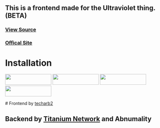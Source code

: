<h2>This is a frontend made for the Ultraviolet thing. (BETA)</h2>

### <a href='https://github.com/titaniumnetwork-dev/ultraviolet-node'>View Source</a>
### <a href='https://englishtext.gq'>Offical Site</a>
# Installation
<p>
<a href="https://youtu.be/G2Krj2pxgKo"><img src="https://raw.githubusercontent.com/BinBashBanana/deploy-buttons/master/buttons/remade/render.svg" width="150" height="35"></a>
<a href="https://vercel.com/new/clone?s=https%3A%2F%2Fgithub.com%surajislam%ANIE-2.git&showOptionalTeamCreation=false"><img src="https://raw.githubusercontent.com/BinBashBanana/deploy-buttons/master/buttons/remade/vercel.svg" width="150" height="35"></a>
<a href="https://glitch.com/edit/#!/import/github/surajislam/ANIE-2"><img src="https://raw.githubusercontent.com/BinBashBanana/deploy-buttons/master/buttons/remade/glitch.svg" width="150" height="35"></a>
<a href="https://netlify.com/deploy/?template=https://github.com/surajislam/ANIE-2"><img src="https://raw.githubusercontent.com/BinBashBanana/deploy-buttons/master/buttons/firebase/heroku.svg" width="150" height="35"></a>
<p>
# Frontend by <a href="https://github.com/techarb2">techarb2</a>
		      
## Backend by <a href="https://github.com/titaniumnetwork-dev">Titanium Network</a> and Abnumality